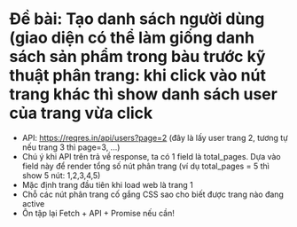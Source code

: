 # Đề bài: Tạo danh sách người dùng (giao diện có thể làm giống danh sách sản phẩm trong bàu trước kỹ thuật phân trang: khi click vào nút trang khác thì show  danh sách user của trang vừa click
- API: https://reqres.in/api/users?page=2 (đây là lấy user trang 2, tương tự nếu trang 3 thì page=3, ...)
- Chú ý khi API trên trả về response, ta có 1 field là total_pages. Dựa vào field này để render tổng số nút phân trang (ví dụ total_pages = 5 thì show 5 nút: 1,2,3,4,5)
- Mặc định trang đầu tiên khi load web là trang 1
- Chỗ các nút phân trang cố gắng CSS sao cho biết được trang nào đang active
- Ôn tập lại Fetch + API + Promise nếu cần!